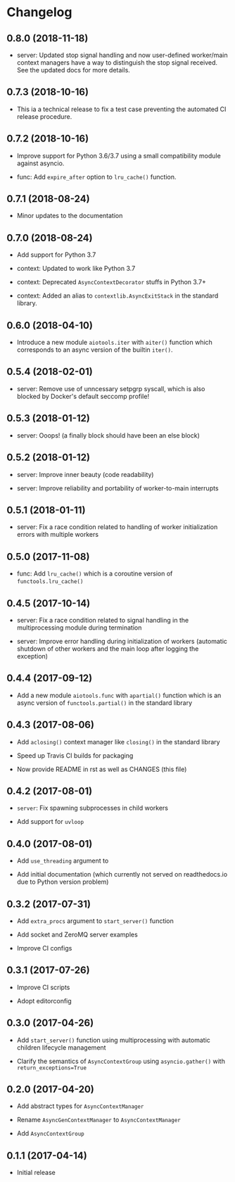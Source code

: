 Changelog
=========

0.8.0 (2018-11-18)
------------------

- server: Updated stop signal handling and now user-defined worker/main context
  managers have a way to distinguish the stop signal received.  See the updated
  docs for more details.

0.7.3 (2018-10-16)
------------------

- This ia a technical release to fix a test case preventing the automated CI
  release procedure.

0.7.2 (2018-10-16)
------------------

- Improve support for Python 3.6/3.7 using a small compatibility module against asyncio.

- func: Add `expire_after` option to `lru_cache()` function.

0.7.1 (2018-08-24)
------------------

- Minor updates to the documentation

0.7.0 (2018-08-24)
------------------

- Add support for Python 3.7

- context: Updated to work like Python 3.7

- context: Deprecated `AsyncContextDecorator` stuffs in Python 3.7+

- context: Added an alias to `contextlib.AsyncExitStack` in the standard library.

0.6.0 (2018-04-10)
------------------

- Introduce a new module `aiotools.iter` with `aiter()` function which
  corresponds to an async version of the builtin `iter()`.

0.5.4 (2018-02-01)
------------------

- server: Remove use of unncessary setpgrp syscall, which is also blocked by
  Docker's default seccomp profile!

0.5.3 (2018-01-12)
------------------

- server: Ooops! (a finally block should have been an else block)

0.5.2 (2018-01-12)
------------------

- server: Improve inner beauty (code readability)

- server: Improve reliability and portability of worker-to-main interrupts

0.5.1 (2018-01-11)
------------------

- server: Fix a race condition related to handling of worker
  initialization errors with multiple workers

0.5.0 (2017-11-08)
------------------

- func: Add `lru_cache()` which is a coroutine version of
  `functools.lru_cache()`

0.4.5 (2017-10-14)
------------------

- server: Fix a race condition related to signal handling in the
  multiprocessing module during termination

- server: Improve error handling during initialization of workers
  (automatic shutdown of other workers and the main loop after
  logging the exception)

0.4.4 (2017-09-12)
------------------

- Add a new module `aiotools.func` with `apartial()` function which is an
  async version of `functools.partial()` in the standard library

0.4.3 (2017-08-06)
------------------

- Add `aclosing()` context manager like `closing()` in the standard library

- Speed up Travis CI builds for packaging

- Now provide README in rst as well as CHANGES (this file)

0.4.2 (2017-08-01)
------------------

- `server`: Fix spawning subprocesses in child workers

- Add support for `uvloop`

0.4.0 (2017-08-01)
------------------

- Add `use_threading` argument to 

- Add initial documentation (which currently not served
  on readthedocs.io due to Python version problem)

0.3.2 (2017-07-31)
------------------

- Add `extra_procs` argument to `start_server()` function

- Add socket and ZeroMQ server examples

- Improve CI configs

0.3.1 (2017-07-26)
------------------

- Improve CI scripts

- Adopt editorconfig

0.3.0 (2017-04-26)
------------------

- Add `start_server()` function using multiprocessing
  with automatic children lifecycle management

- Clarify the semantics of `AsyncContextGroup` using
  `asyncio.gather()` with `return_exceptions=True`

0.2.0 (2017-04-20)
------------------

- Add abstract types for `AsyncContextManager`

- Rename `AsyncGenContextManager` to `AsyncContextManager`

- Add `AsyncContextGroup`

0.1.1 (2017-04-14)
------------------

- Initial release
